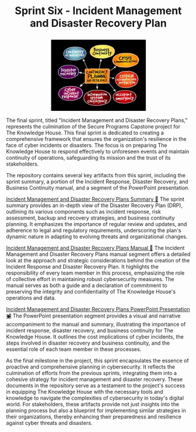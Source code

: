 # <p align="center"> Sprint Six - Incident Management and Disaster Recovery Plan <p align="center">
<p align="center">
  <img src="https://github.com/janepierresgithub/TKHSecureProgramCapstoneProject/blob/main/sprintsixlogo.jpg" alt="IRDRBC">
</p>

The final sprint, titled "Incident Management and Disaster Recovery Plans," represents the culmination of the Secure Programs Capstone project for The Knowledge House. This final sprint is dedicated to creating a comprehensive framework that ensures the organization's resilience in the face of cyber incidents or disasters. The focus is on preparing The Knowledge House to respond effectively to unforeseen events and maintain continuity of operations, safeguarding its mission and the trust of its stakeholders.

The repository contains several key artifacts from this sprint, including the sprint summary, a portion of the Incident Response, Disaster Recovery, and Business Continuity manual, and a segment of the PowerPoint presentation. 

[Incident Management and Disaster Recovery Plans Summary 📃](https://github.com/janepierresgithub/TKHSecureProgramCapstoneProject/blob/main/sprintsixsummary.pdf) The sprint summary provides an in-depth view of the Disaster Recovery Plan (DRP), outlining its various components such as incident response, risk assessment, backup and recovery strategies, and business continuity planning. It emphasizes the importance of regular review and updates, and adherence to legal and regulatory requirements, underscoring the plan's dynamic nature in adapting to evolving threats and organizational changes.

[Incident Management and Disaster Recovery Plans Manual 📔](https://github.com/janepierresgithub/TKHSecureProgramCapstoneProject/blob/main/sprintsixdrbcplans.pdf) The Incident Management and Disaster Recovery Plans manual segment offers a detailed look at the approach and strategic considerations behind the creation of the Incident Response and Disaster Recovery Plan. It highlights the responsibility of every team member in this process, emphasizing the role of collective effort in maintaining robust cybersecurity measures. The manual serves as both a guide and a declaration of commitment to preserving the integrity and confidentiality of The Knowledge House's operations and data.

[Incident Management and Disaster Recovery Plans PowerPoint Presentation 📽](https://github.com/janepierresgithub/TKHSecureProgramCapstoneProject/blob/main/tkhicdrbcpresentation.pdf) The PowerPoint presentation segment provides a visual and narrative accompaniment to the manual and summary, illustrating the importance of incident response, disaster recovery, and business continuity for The Knowledge House. It outlines the cost implications of cyber incidents, the steps involved in disaster recovery and business continuity, and the essential role of each team member in these processes.

As the final milestone in the project, this sprint encapsulates the essence of proactive and comprehensive planning in cybersecurity. It reflects the culmination of efforts from the previous sprints, integrating them into a cohesive strategy for incident management and disaster recovery. These documents in the repository serve as a testament to the project's success in equipping The Knowledge House with the necessary tools and knowledge to navigate the complexities of cybersecurity in today's digital world. For stakeholders, these artifacts provide not just insights into the planning process but also a blueprint for implementing similar strategies in their organizations, thereby enhancing their preparedness and resilience against cyber threats and disasters.

